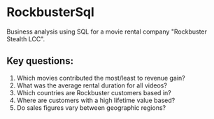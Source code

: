 # RockbusterSql
Business analysis using SQL for a movie rental company "Rockbuster Stealth LCC".
## Key questions:
1. Which movies contributed the most/least to revenue gain?
2. What was the average rental duration for all videos?
3. Which countries are Rockbuster customers based in?
4.  Where are customers with a high lifetime value based?
5.  Do sales figures vary between geographic regions?


